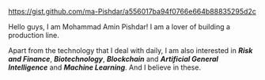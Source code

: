 https://gist.github.com/ma-Pishdar/a556017ba94f0766e664b88835295d2c

Hello guys, I am Mohammad Amin Pishdar!
I am a lover of building a production line.

Apart from the technology that I deal with daily, I am also interested in ***Risk and Finance***, ***Biotechnology***, ***Blockchain*** and ***Artificial General Intelligence*** and ***Machine Learning***. And I believe in these.
